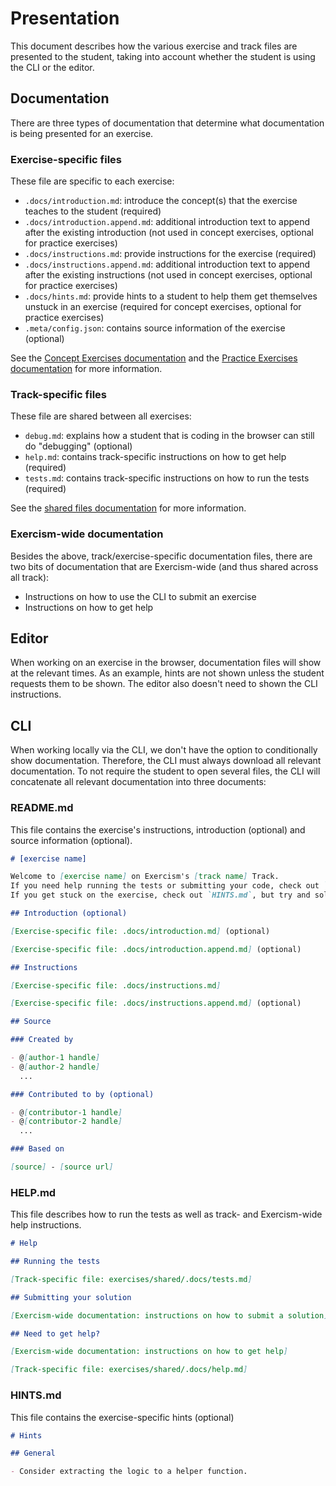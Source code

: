 # Presentation

This document describes how the various exercise and track files are presented to the student, taking into account whether the student is using the CLI or the editor.

## Documentation

There are three types of documentation that determine what documentation is being presented for an exercise.

### Exercise-specific files

These file are specific to each exercise:

- `.docs/introduction.md`: introduce the concept(s) that the exercise teaches to the student (required)
- `.docs/introduction.append.md`: additional introduction text to append after the existing introduction (not used in concept exercises, optional for practice exercises)
- `.docs/instructions.md`: provide instructions for the exercise (required)
- `.docs/instructions.append.md`: additional introduction text to append after the existing instructions (not used in concept exercises, optional for practice exercises)
- `.docs/hints.md`: provide hints to a student to help them get themselves unstuck in an exercise (required for concept exercises, optional for practice exercises)
- `.meta/config.json`: contains source information of the exercise (optional)

See the [Concept Exercises documentation](/docs/building/tracks/concept-exercises#documentationfiles) and the [Practice Exercises documentation](/docs/building/tracks/concept-exercises#documentationfiles) for more information.

### Track-specific files

These file are shared between all exercises:

- `debug.md`: explains how a student that is coding in the browser can still do "debugging" (optional)
- `help.md`: contains track-specific instructions on how to get help (required)
- `tests.md`: contains track-specific instructions on how to run the tests (required)

See the [shared files documentation](/docs/building/tracks/shared-files) for more information.

### Exercism-wide documentation

Besides the above, track/exercise-specific documentation files, there are two bits of documentation that are Exercism-wide (and thus shared across all track):

- Instructions on how to use the CLI to submit an exercise
- Instructions on how to get help

## Editor

When working on an exercise in the browser, documentation files will show at the relevant times. As an example, hints are not shown unless the student requests them to be shown. The editor also doesn't need to shown the CLI instructions.

## CLI

When working locally via the CLI, we don't have the option to conditionally show documentation. Therefore, the CLI must always download all relevant documentation. To not require the student to open several files, the CLI will concatenate all relevant documentation into three documents:

### README.md

This file contains the exercise's instructions, introduction (optional) and source information (optional).

```markdown
# [exercise name]

Welcome to [exercise name] on Exercism's [track name] Track.
If you need help running the tests or submitting your code, check out `HELP.md`.
If you get stuck on the exercise, check out `HINTS.md`, but try and solve it without using those first :)

## Introduction (optional)

[Exercise-specific file: .docs/introduction.md] (optional)

[Exercise-specific file: .docs/introduction.append.md] (optional)

## Instructions

[Exercise-specific file: .docs/instructions.md]

[Exercise-specific file: .docs/instructions.append.md] (optional)

## Source

### Created by

- @[author-1 handle]
- @[author-2 handle]
  ...

### Contributed to by (optional)

- @[contributor-1 handle]
- @[contributor-2 handle]
  ...

### Based on

[source] - [source url]
```

### HELP.md

This file describes how to run the tests as well as track- and Exercism-wide help instructions.

```markdown
# Help

## Running the tests

[Track-specific file: exercises/shared/.docs/tests.md]

## Submitting your solution

[Exercism-wide documentation: instructions on how to submit a solution]

## Need to get help?

[Exercism-wide documentation: instructions on how to get help]

[Track-specific file: exercises/shared/.docs/help.md]
```

### HINTS.md

This file contains the exercise-specific hints (optional)

```markdown
# Hints

## General

- Consider extracting the logic to a helper function.
```
